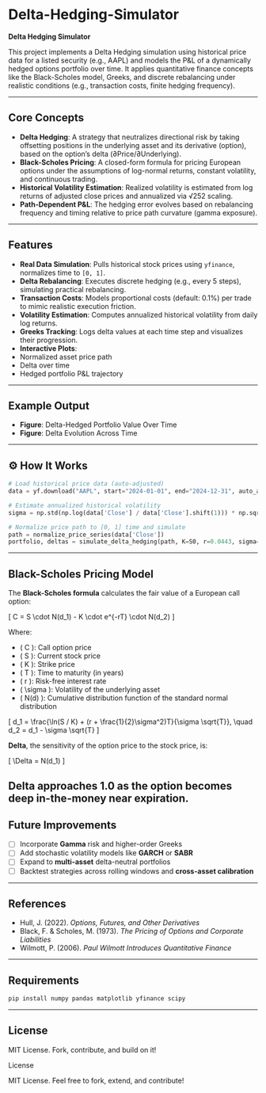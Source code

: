 #  Delta-Hedging-Simulator

**Delta Hedging Simulator**

This project implements a Delta Hedging simulation using historical price data for a listed security (e.g., AAPL) and models the P&L of a dynamically hedged options portfolio over time. It applies quantitative finance concepts like the Black-Scholes model, Greeks, and discrete rebalancing under realistic conditions (e.g., transaction costs, finite hedging frequency).

---

##  Core Concepts

- **Delta Hedging**: A strategy that neutralizes directional risk by taking offsetting positions in the underlying asset and its derivative (option), based on the option’s delta (∂Price/∂Underlying).
- **Black-Scholes Pricing**: A closed-form formula for pricing European options under the assumptions of log-normal returns, constant volatility, and continuous trading.
- **Historical Volatility Estimation**: Realized volatility is estimated from log returns of adjusted close prices and annualized via √252 scaling.
- **Path-Dependent P&L**: The hedging error evolves based on rebalancing frequency and timing relative to price path curvature (gamma exposure).

---

##  Features

-  **Real Data Simulation**: Pulls historical stock prices using `yfinance`, normalizes time to `[0, 1]`.
-  **Delta Rebalancing**: Executes discrete hedging (e.g., every 5 steps), simulating practical rebalancing.
-  **Transaction Costs**: Models proportional costs (default: 0.1%) per trade to mimic realistic execution friction.
-  **Volatility Estimation**: Computes annualized historical volatility from daily log returns.
-  **Greeks Tracking**: Logs delta values at each time step and visualizes their progression.
-  **Interactive Plots**:
  - Normalized asset price path
  - Delta over time
  - Hedged portfolio P&L trajectory

---

##  Example Output

- **Figure**: Delta-Hedged Portfolio Value Over Time  
- **Figure**: Delta Evolution Across Time

---

## ⚙ How It Works

```python
# Load historical price data (auto-adjusted)
data = yf.download("AAPL", start="2024-01-01", end="2024-12-31", auto_adjust=True)

# Estimate annualized historical volatility
sigma = np.std(np.log(data['Close'] / data['Close'].shift(1))) * np.sqrt(252)

# Normalize price path to [0, 1] time and simulate
path = normalize_price_series(data['Close'])
portfolio, deltas = simulate_delta_hedging(path, K=S0, r=0.0443, sigma=sigma)
```

---

##  Black-Scholes Pricing Model

The **Black-Scholes formula** calculates the fair value of a European call option:

\[
C = S \cdot N(d_1) - K \cdot e^{-rT} \cdot N(d_2)
\]

Where:

- \( C \): Call option price  
- \( S \): Current stock price  
- \( K \): Strike price  
- \( T \): Time to maturity (in years)  
- \( r \): Risk-free interest rate  
- \( \sigma \): Volatility of the underlying asset  
- \( N(d) \): Cumulative distribution function of the standard normal distribution  

\[
d_1 = \frac{\ln(S / K) + (r + \frac{1}{2}\sigma^2)T}{\sigma \sqrt{T}}, \quad
d_2 = d_1 - \sigma \sqrt{T}
\]

**Delta**, the sensitivity of the option price to the stock price, is:

\[
\Delta = N(d_1)
\]

Delta approaches 1.0 as the option becomes deep in-the-money near expiration.
---

##  Future Improvements

- [ ] Incorporate **Gamma** risk and higher-order Greeks
- [ ] Add stochastic volatility models like **GARCH** or **SABR**
- [ ] Expand to **multi-asset** delta-neutral portfolios
- [ ] Backtest strategies across rolling windows and **cross-asset calibration**

---

##  References

- Hull, J. (2022). *Options, Futures, and Other Derivatives*  
- Black, F. & Scholes, M. (1973). *The Pricing of Options and Corporate Liabilities*  
- Wilmott, P. (2006). *Paul Wilmott Introduces Quantitative Finance*

---

##  Requirements

```bash
pip install numpy pandas matplotlib yfinance scipy
```

---

##  License

MIT License. Fork, contribute, and build on it!

 License

MIT License. Feel free to fork, extend, and contribute!

